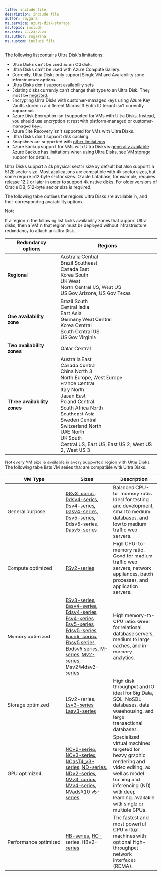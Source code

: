 ```yaml
---
title: include file
description: include file
author: roygara
ms.service: azure-disk-storage
ms.topic: include
ms.date: 12/23/2024
ms.author: rogarana
ms.custom: include file
---
```


The following list contains Ultra Disk's limitations:
- Ultra Disks can't be used as an OS disk.
- Ultra Disks can't be used with Azure Compute Gallery.
- Currently, Ultra Disks only support Single VM and Availability zone infrastructure options.
- Ultra Disks don't support availability sets.
- Existing disks currently can't change their type to an Ultra Disk. They must be [migrated](/azure/virtual-machines/disks-convert-types?tabs=azure-powershell#migrate-to-premium-ssd-v2-or-ultra-disk-using-snapshots).
- Encrypting Ultra Disks with customer-managed keys using Azure Key Vaults stored in a different Microsoft Entra ID tenant isn't currently supported.
- Azure Disk Encryption isn't supported for VMs with Ultra Disks. Instead, you should use encryption at rest with platform-managed or customer-managed keys.
- Azure Site Recovery isn't supported for VMs with Ultra Disks.
- Ultra Disks don't support disk caching.
- Snapshots are supported with [other limitations](/azure/virtual-machines/disks-incremental-snapshots?tabs=azure-powershell#incremental-snapshots-of-premium-ssd-v2-and-ultra-disks).
- Azure Backup support for VMs with Ultra Disks is [generally available](/azure/backup/backup-support-matrix-iaas#vm-storage-support). Azure Backup has limitations when using Ultra Disks, see [VM storage support](/azure/backup/backup-support-matrix-iaas#vm-storage-support) for details.

Ultra Disks support a 4k physical sector size by default but also supports a 512E sector size. Most applications are compatible with 4k sector sizes, but some require 512-byte sector sizes. Oracle Database, for example, requires release 12.2 or later in order to support 4k native disks. For older versions of Oracle DB, 512-byte sector size is required.

The following table outlines the regions Ultra Disks are available in, and their corresponding availability options.

> [!NOTE]
> If a region in the following list lacks availability zones that support Ultra disks, then a VM in that region must be deployed without infrastructure redundancy to attach an Ultra Disk.

| Redundancy options | Regions |
|--------------------|---------|
| **Regional** | Australia Central<br/>Brazil Southeast<br/>Canada East<br/>Korea South<br/>UK West <br/>North Central US, West US<br/>US Gov Arizona, US Gov Texas |
| **One availability zone** | Brazil South<br/>Central India<br/>East Asia<br/>Germany West Central<br/>Korea Central<br/>South Central US<br/>US Gov Virginia |
| **Two availability zones** |  Qatar Central |
| **Three availability zones** | Australia East<br/>Canada Central<br/>China North 3<br/>North Europe, West Europe<br/>France Central</br>Italy North<br/>Japan East<br/>Poland Central<br/>South Africa North</br>Southeast Asia<br/>Sweden Central<br/>Switzerland North<br/>UAE North</br>UK South<br/>Central US, East US, East US 2, West US 2, West US 3 |

Not every VM size is available in every supported region with Ultra Disks. The following table lists VM series that are compatible with Ultra Disks.

|VM Type     |Sizes    |Description  |
|------------|---------|-------------|
| General purpose|[DSv3-series](/azure/virtual-machines/dv3-dsv3-series#dsv3-series), [Ddsv4-series](/azure/virtual-machines/ddv4-ddsv4-series#ddsv4-series), [Dsv4-series](/azure/virtual-machines/dv4-dsv4-series#dsv4-series), [Dasv4-series](/azure/virtual-machines/dav4-dasv4-series#dasv4-series), [Dsv5-series](/azure/virtual-machines/dv5-dsv5-series#dsv5-series), [Ddsv5-series](/azure/virtual-machines/ddv5-ddsv5-series#ddsv5-series), [Dasv5-series](/azure/virtual-machines/dasv5-dadsv5-series#dasv5-series)| Balanced CPU-to-memory ratio. Ideal for testing and development, small to medium databases, and low to medium traffic web servers.|
| Compute optimized|[FSv2-series](/azure/virtual-machines/fsv2-series)| High CPU-to-memory ratio. Good for medium traffic web servers, network appliances, batch processes, and application servers.|
| Memory optimized|[ESv3-series](/azure/virtual-machines/ev3-esv3-series#esv3-series), [Easv4-series](/azure/virtual-machines/eav4-easv4-series#easv4-series), [Edsv4-series](/azure/virtual-machines/edv4-edsv4-series#edsv4-series), [Esv4-series](/azure/virtual-machines/ev4-esv4-series#esv4-series), [Esv5-series](/azure/virtual-machines/ev5-esv5-series#esv5-series), [Edsv5-series](/azure/virtual-machines/edv5-edsv5-series#edsv5-series), [Easv5-series](/azure/virtual-machines/easv5-eadsv5-series#easv5-series), [Ebsv5 series](/azure/virtual-machines/ebdsv5-ebsv5-series#ebsv5-series), [Ebdsv5 series](/azure/virtual-machines/ebdsv5-ebsv5-series#ebdsv5-series), [M-series](/azure/virtual-machines/m-series), [Mv2-series](/azure/virtual-machines/mv2-series), [Msv2/Mdsv2-series](/azure/virtual-machines/msv2-mdsv2-series)|High memory-to-CPU ratio. Great for relational database servers, medium to large caches, and in-memory analytics.
| Storage optimized|[LSv2-series](/azure/virtual-machines/lsv2-series), [Lsv3-series](/azure/virtual-machines/lsv3-series), [Lasv3-series](/azure/virtual-machines/lasv3-series)|High disk throughput and IO ideal for Big Data, SQL, NoSQL databases, data warehousing, and large transactional databases.|
| GPU optimized|[NCv2-series](/azure/virtual-machines/ncv2-series), [NCv3-series](/azure/virtual-machines/ncv3-series), [NCasT4_v3-series](/azure/virtual-machines/nct4-v3-series), [ND-series](/azure/virtual-machines/nd-series), [NDv2-series](/azure/virtual-machines/ndv2-series), [NVv3-series](/azure/virtual-machines/nvv3-series), [NVv4-series](/azure/virtual-machines/nvv4-series), [NVadsA10 v5-series](/azure/virtual-machines/nva10v5-series)| Specialized virtual machines targeted for heavy graphic rendering and video editing, as well as model training and inferencing (ND) with deep learning. Available with single or multiple GPUs.|
| <nobr>Performance optimized</nobr> |[HB-series](/azure/virtual-machines/hb-series), [HC-series](/azure/virtual-machines/hc-series), [HBv2-series](/azure/virtual-machines/hbv2-series)|The fastest and most powerful CPU virtual machines with optional high-throughput network interfaces (RDMA).|
